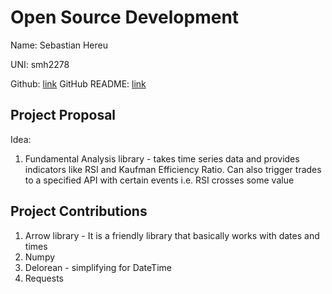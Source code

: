 # Open Source Development

Name: Sebastian Hereu

UNI: smh2278

Github: [link](https://github.com/sebastianhereu)
GitHub README: [link](https://github.com/sebastianhereu/sebastianhereu/blob/main/README.md)


## Project Proposal
Idea:

1) Fundamental Analysis library - takes time series data and provides indicators like RSI and Kaufman Efficiency Ratio. Can also trigger trades to a 
specified API with certain events i.e. RSI crosses some value


## Project Contributions

1) Arrow library - It is a friendly library that basically works with dates and times
2) Numpy
3) Delorean - simplifying for DateTime
4) Requests 
